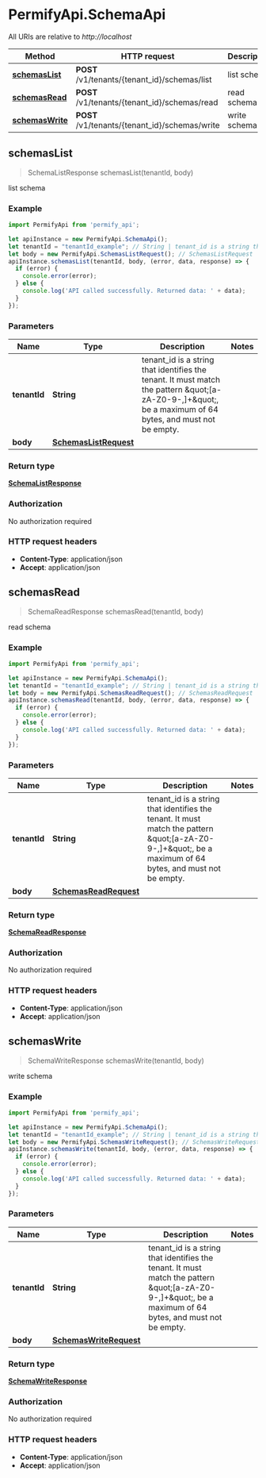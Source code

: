 # PermifyApi.SchemaApi

All URIs are relative to *http://localhost*

Method | HTTP request | Description
------------- | ------------- | -------------
[**schemasList**](SchemaApi.md#schemasList) | **POST** /v1/tenants/{tenant_id}/schemas/list | list schema
[**schemasRead**](SchemaApi.md#schemasRead) | **POST** /v1/tenants/{tenant_id}/schemas/read | read schema
[**schemasWrite**](SchemaApi.md#schemasWrite) | **POST** /v1/tenants/{tenant_id}/schemas/write | write schema



## schemasList

> SchemaListResponse schemasList(tenantId, body)

list schema

### Example

```javascript
import PermifyApi from 'permify_api';

let apiInstance = new PermifyApi.SchemaApi();
let tenantId = "tenantId_example"; // String | tenant_id is a string that identifies the tenant. It must match the pattern \"[a-zA-Z0-9-,]+\", be a maximum of 64 bytes, and must not be empty.
let body = new PermifyApi.SchemasListRequest(); // SchemasListRequest | 
apiInstance.schemasList(tenantId, body, (error, data, response) => {
  if (error) {
    console.error(error);
  } else {
    console.log('API called successfully. Returned data: ' + data);
  }
});
```

### Parameters


Name | Type | Description  | Notes
------------- | ------------- | ------------- | -------------
 **tenantId** | **String**| tenant_id is a string that identifies the tenant. It must match the pattern \&quot;[a-zA-Z0-9-,]+\&quot;, be a maximum of 64 bytes, and must not be empty. | 
 **body** | [**SchemasListRequest**](SchemasListRequest.md)|  | 

### Return type

[**SchemaListResponse**](SchemaListResponse.md)

### Authorization

No authorization required

### HTTP request headers

- **Content-Type**: application/json
- **Accept**: application/json


## schemasRead

> SchemaReadResponse schemasRead(tenantId, body)

read schema

### Example

```javascript
import PermifyApi from 'permify_api';

let apiInstance = new PermifyApi.SchemaApi();
let tenantId = "tenantId_example"; // String | tenant_id is a string that identifies the tenant. It must match the pattern \"[a-zA-Z0-9-,]+\", be a maximum of 64 bytes, and must not be empty.
let body = new PermifyApi.SchemasReadRequest(); // SchemasReadRequest | 
apiInstance.schemasRead(tenantId, body, (error, data, response) => {
  if (error) {
    console.error(error);
  } else {
    console.log('API called successfully. Returned data: ' + data);
  }
});
```

### Parameters


Name | Type | Description  | Notes
------------- | ------------- | ------------- | -------------
 **tenantId** | **String**| tenant_id is a string that identifies the tenant. It must match the pattern \&quot;[a-zA-Z0-9-,]+\&quot;, be a maximum of 64 bytes, and must not be empty. | 
 **body** | [**SchemasReadRequest**](SchemasReadRequest.md)|  | 

### Return type

[**SchemaReadResponse**](SchemaReadResponse.md)

### Authorization

No authorization required

### HTTP request headers

- **Content-Type**: application/json
- **Accept**: application/json


## schemasWrite

> SchemaWriteResponse schemasWrite(tenantId, body)

write schema

### Example

```javascript
import PermifyApi from 'permify_api';

let apiInstance = new PermifyApi.SchemaApi();
let tenantId = "tenantId_example"; // String | tenant_id is a string that identifies the tenant. It must match the pattern \"[a-zA-Z0-9-,]+\", be a maximum of 64 bytes, and must not be empty.
let body = new PermifyApi.SchemasWriteRequest(); // SchemasWriteRequest | 
apiInstance.schemasWrite(tenantId, body, (error, data, response) => {
  if (error) {
    console.error(error);
  } else {
    console.log('API called successfully. Returned data: ' + data);
  }
});
```

### Parameters


Name | Type | Description  | Notes
------------- | ------------- | ------------- | -------------
 **tenantId** | **String**| tenant_id is a string that identifies the tenant. It must match the pattern \&quot;[a-zA-Z0-9-,]+\&quot;, be a maximum of 64 bytes, and must not be empty. | 
 **body** | [**SchemasWriteRequest**](SchemasWriteRequest.md)|  | 

### Return type

[**SchemaWriteResponse**](SchemaWriteResponse.md)

### Authorization

No authorization required

### HTTP request headers

- **Content-Type**: application/json
- **Accept**: application/json

